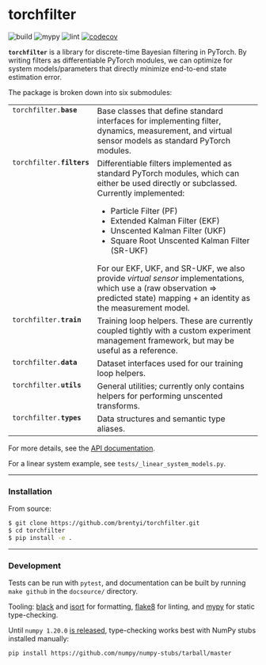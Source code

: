 # torchfilter

![build](https://github.com/brentyi/torchfilter/workflows/build/badge.svg)
![mypy](https://github.com/brentyi/torchfilter/workflows/mypy/badge.svg)
![lint](https://github.com/brentyi/torchfilter/workflows/lint/badge.svg)
[![codecov](https://codecov.io/gh/brentyi/torchfilter/branch/master/graph/badge.svg)](https://codecov.io/gh/brentyi/torchfilter)

**`torchfilter`** is a library for discrete-time Bayesian filtering in PyTorch.
By writing filters as differentiable PyTorch modules, we can optimize for system
models/parameters that directly minimize end-to-end state estimation error.

The package is broken down into six submodules:

<table>
  <tbody valign="top">
    <tr>
      <td><code>torchfilter.<strong>base</strong></code></td>
      <td>
        Base classes that define standard interfaces for implementing filter,
        dynamics, measurement, and virtual sensor models as standard PyTorch
        modules.
      </td>
    </tr>
    <tr>
      <td><code>torchfilter.<strong>filters</strong></code></td>
      <td>
        Differentiable filters implemented as standard PyTorch modules, which
        can either be used directly or subclassed. Currently implemented:
        <ul>
            <li>Particle Filter (PF)</li>
            <li>Extended Kalman Filter (EKF)</li>
            <li>Unscented Kalman Filter (UKF)</li>
            <li>Square Root Unscented Kalman Filter (SR-UKF)</li>
        </ul>
        For our EKF, UKF, and SR-UKF, we also provide <em>virtual sensor</em>
        implementations, which use a (raw observation => predicted state)
        mapping + an identity as the measurement model.
      </td>
    </tr>
    <tr>
      <td><code>torchfilter.<strong>train</strong></code></td>
      <td>
        Training loop helpers. These are currently coupled tightly with a custom
        experiment management framework, but may be useful as a reference.
      </td>
    </tr>
    <tr>
      <td><code>torchfilter.<strong>data</strong></code></td>
      <td>
        Dataset interfaces used for our training loop helpers.
      </td>
    </tr>
    <tr>
      <td><code>torchfilter.<strong>utils</strong></code></td>
      <td>
        General utilities; currently only contains helpers for performing
        unscented transforms.
      </td>
    </tr>
    <tr>
      <td><code>torchfilter.<strong>types</strong></code></td>
      <td>Data structures and semantic type aliases.</td>
    </tr>
  </tbody>
</table>

For more details, see the
[API documentation](https://brentyi.github.io/torchfilter).

For a linear system example, see `tests/_linear_system_models.py`.

---

### Installation

From source:

```bash
$ git clone https://github.com/brentyi/torchfilter.git
$ cd torchfilter
$ pip install -e .
```

---

### Development

Tests can be run with `pytest`, and documentation can be built by running
`make github` in the `docsource/` directory.

Tooling: [black](https://github.com/psf/black) and
[isort](https://github.com/timothycrosley/isort) for formatting,
[flake8](https://flake8.pycqa.org/en/latest/) for linting, and
[mypy](https://github.com/python/mypy) for static type-checking.

Until `numpy 1.20.0` [is released](https://github.com/numpy/numpy/pull/16515),
type-checking works best with NumPy stubs installed manually:

```
pip install https://github.com/numpy/numpy-stubs/tarball/master
```
